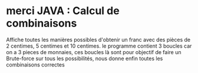 # merci JAVA : Calcul de combinaisons
Affiche toutes les manières possibles d'obtenir un franc avec des pièces de 2 centimes, 5 centimes et 10 centimes.
le programme contient 3 boucles car on a 3 pieces de monnaies,
ces boucles là sont pour objectif de faire un Brute-force sur tous les possibilités, nous donne enfin toutes les combinaisons correctes
